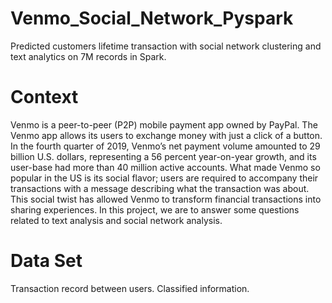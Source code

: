 # Venmo_Social_Network_Pyspark
Predicted customers lifetime transaction with social network clustering and text analytics on 7M records in Spark.

# Context 

Venmo is a peer-to-peer (P2P) mobile payment app owned by PayPal. The Venmo app allows its users to exchange money with just a click of a button. In the fourth quarter of 2019, Venmo’s net payment volume amounted to 29 billion U.S. dollars, representing a 56 percent year-on-year growth, and its user-base had more than 40 million active accounts. 
What made Venmo so popular in the US is its social flavor; users are required to accompany their transactions with a message describing what the transaction was about. This social twist has allowed Venmo to transform financial transactions into sharing experiences. In this project, we are to answer some questions related to text analysis and social network analysis. 

# Data Set 
Transaction record between users. 
Classified information. 
